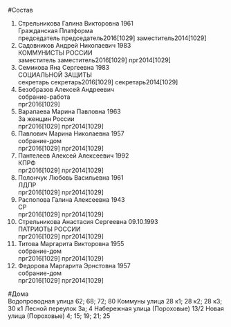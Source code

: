 #Состав  
1. Стрельникова Галина Викторовна 1961  
    Гражданская Платформа  
    председатель председатель2016[1029] заместитель2014[1029]  
2. Садовников Андрей Николаевич 1983  
    КОММУНИСТЫ РОССИИ  
    заместитель заместитель2016[1029] прг2014[1029]  
3. Семикова Яна Сергеевна 1983  
    СОЦИАЛЬНОЙ ЗАЩИТЫ  
    секретарь секретарь2016[1029] секретарь2014[1029]  
4. Безобразов Алексей Андреевич  
    собрание-работа  
    прг2016[1029]  
5. Варапаева Марина Павловна 1963  
    За женщин России  
    прг2016[1029] прг2014[1029]  
6. Павлович Марина Николаевна 1957  
    собрание-дом  
    прг2016[1029] прг2014[1029]  
7. Пантелеев Алексей Алексеевич 1992  
    КПРФ  
    прг2016[1029] прг2014[1029]  
8. Полончук Любовь Васильевна 1961  
    ЛДПР  
    прг2016[1029] прг2014[1029]  
9. Распопова Галина Алексеевна 1943  
    СР  
    прг2016[1029] прг2014[1029]  
10. Стрельникова Анастасия Сергеевна 09.10.1993  
    ПАТРИОТЫ РОССИИ  
    прг2016[1029] прг2014[1029]  
11. Титова Маргарита Викторовна 1955  
    собрание-дом  
    прг2016[1029] прг2014[1029]  
12. Федорова Маргарита Эрнстовна 1957  
    собрание-дом  
    прг2016[1029] прг2014[1029]  
  
#Дома  
Водопроводная улица 62; 68; 72; 80 Коммуны улица 28 к1; 28 к2; 28 к3; 30 к1 Лесной переулок 3а; 4 Набережная улица (Пороховые) 13/2 Новая улица (Пороховые) 4; 15; 19; 21; 25  
  
